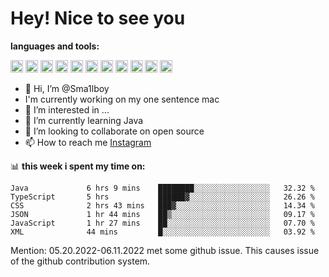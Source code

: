 # **Hey! Nice to see you**

**languages and tools:**  

<code><img height="20" src="https://cdn.iconscout.com/icon/free/png-256/java-60-1174953.png"></code>
<code><img height="20" src="https://cdn.iconscout.com/icon/free/png-256/javascript-2038874-1720087.png"></code>
<code><img height="20" src="https://cdn.iconscout.com/icon/free/png-256/css-37-226088.png"></code>
<code><img height="20" src="https://cdn-icons-png.flaticon.com/512/919/919827.png"></code>
<code><img height="20" src="https://upload.wikimedia.org/wikipedia/commons/thumb/9/9c/IntelliJ_IDEA_Icon.svg/2048px-IntelliJ_IDEA_Icon.svg.png"></code>
<code><img height="20" src="https://upload.wikimedia.org/wikipedia/commons/thumb/9/9a/Visual_Studio_Code_1.35_icon.svg/2048px-Visual_Studio_Code_1.35_icon.svg.png"></code>
<code><img height="20" src="https://cdn.iconscout.com/icon/free/png-256/node-js-1174925.png"></code>
<code><img height="20" src="https://www.pinclipart.com/picdir/middle/336-3363961_spring-boot-cloud-microservices-clipart.png"></code>
<code><img height="20" src="https://upload.wikimedia.org/wikipedia/en/0/0c/Xcode_icon.png"></code>
<code><img height="20" src="https://cdn4.iconfinder.com/data/icons/logos-3/504/Swift-2-512.png"></code>
<code><img height="20" src="https://cdn-icons-png.flaticon.com/512/174/174836.png"></code>


- 👋 Hi, I’m @Sma1lboy
- I'm currently working on my one sentence mac
- 👀 I’m interested in ...
- 🌱 I’m currently learning Java
- 💞️ I’m looking to collaborate on open source
- 📫 How to reach me [Instagram](https://www.instagram.com/sma1lboy/)

📊 **this week i spent my time on:**
<!--START_SECTION:waka-->

```text
Java             6 hrs 9 mins    ████████░░░░░░░░░░░░░░░░░   32.32 %
TypeScript       5 hrs           ██████▓░░░░░░░░░░░░░░░░░░   26.26 %
CSS              2 hrs 43 mins   ███▓░░░░░░░░░░░░░░░░░░░░░   14.34 %
JSON             1 hr 44 mins    ██▒░░░░░░░░░░░░░░░░░░░░░░   09.17 %
JavaScript       1 hr 27 mins    ██░░░░░░░░░░░░░░░░░░░░░░░   07.70 %
XML              44 mins         █░░░░░░░░░░░░░░░░░░░░░░░░   03.92 %
```

<!--END_SECTION:waka-->

Mention: 05.20.2022-06.11.2022 met some github issue. This causes issue of the github contribution system.



